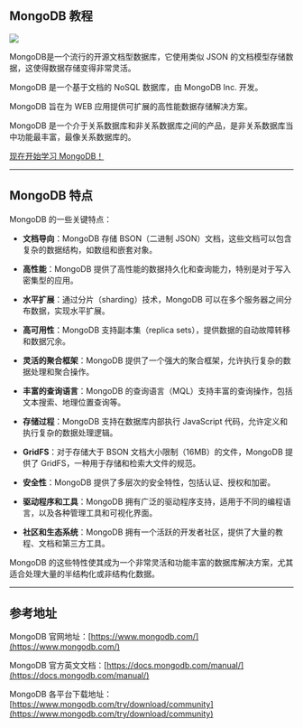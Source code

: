 ## MongoDB 教程

![](https://www.runoob.com/wp-content/uploads/2013/10/mongodb-logo.png)

MongoDB是一个流行的开源文档型数据库，它使用类似 JSON 的文档模型存储数据，这使得数据存储变得非常灵活。

MongoDB 是一个基于文档的 NoSQL 数据库，由 MongoDB Inc. 开发。

MongoDB 旨在为 WEB 应用提供可扩展的高性能数据存储解决方案。

MongoDB 是一个介于关系数据库和非关系数据库之间的产品，是非关系数据库当中功能最丰富，最像关系数据库的。

[现在开始学习 MongoDB！](https://www.runoob.com/mongodb/nosql.html)

  

* * *

## MongoDB 特点

MongoDB 的一些关键特点：

+   **文档导向**：MongoDB 存储 BSON（二进制 JSON）文档，这些文档可以包含复杂的数据结构，如数组和嵌套对象。
    
+   **高性能**：MongoDB 提供了高性能的数据持久化和查询能力，特别是对于写入密集型的应用。
    
+   **水平扩展**：通过分片（sharding）技术，MongoDB 可以在多个服务器之间分布数据，实现水平扩展。
    
+   **高可用性**：MongoDB 支持副本集（replica sets），提供数据的自动故障转移和数据冗余。
    
+   **灵活的聚合框架**：MongoDB 提供了一个强大的聚合框架，允许执行复杂的数据处理和聚合操作。
    
+   **丰富的查询语言**：MongoDB 的查询语言（MQL）支持丰富的查询操作，包括文本搜索、地理位置查询等。
    
+   **存储过程**：MongoDB 支持在数据库内部执行 JavaScript 代码，允许定义和执行复杂的数据处理逻辑。
    
+   **GridFS**：对于存储大于 BSON 文档大小限制（16MB）的文件，MongoDB 提供了 GridFS，一种用于存储和检索大文件的规范。
    
+   **安全性**：MongoDB 提供了多层次的安全特性，包括认证、授权和加密。
    
+   **驱动程序和工具**：MongoDB 拥有广泛的驱动程序支持，适用于不同的编程语言，以及各种管理工具和可视化界面。
    
+   **社区和生态系统**：MongoDB 拥有一个活跃的开发者社区，提供了大量的教程、文档和第三方工具。
    

MongoDB 的这些特性使其成为一个非常灵活和功能丰富的数据库解决方案，尤其适合处理大量的半结构化或非结构化数据。

* * *

## 参考地址

MongoDB 官网地址：[https://www.mongodb.com/](https://www.mongodb.com/)

MongoDB 官方英文文档：[https://docs.mongodb.com/manual/](https://docs.mongodb.com/manual/)

MongoDB 各平台下载地址：[https://www.mongodb.com/try/download/community](https://www.mongodb.com/try/download/community)